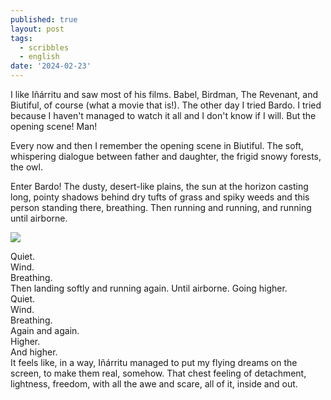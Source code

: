 ```yaml
---
published: true
layout: post
tags:
  - scribbles
  - english
date: '2024-02-23'
---
```

I like Iñárritu and saw most of his films. Babel, Birdman, The Revenant, and Biutiful, of course (what a movie that is!). The other day I tried Bardo. I tried because I haven't managed to watch it all and I don't know if I will. But the opening scene! Man! 

Every now and then I remember the opening scene in Biutiful. The soft, whispering dialogue between father and daughter, the frigid snowy forests, the owl. 

Enter Bardo! The dusty, desert-like plains, the sun at the horizon casting long, pointy shadows behind dry tufts of grass and spiky weeds and this person standing there, breathing. 
Then running and running, and running until airborne. 

![](https://lh3.googleusercontent.com/pw/ABLVV86yaxS9CIOxKufSNoG3mtmld6klZJGdfA2om_KuV6RDvSIvsZPhHtUCrl2HZMIKXXhWi3VhINzvc10ypxbgg5I3PNRUQDvwTor7bRp3iWindozyj-y0OqjT6ieDX7_q8wW-3xBdF-uRCjxBynwVj6op3cxi8FcZTV8tTlrZLdcEwL74PZCIgyIIykhsOOij9vEOr_s-XAIEnsBycuM4KEXok5yS7kgm5EOQC8m_rdHJyzM_oFJXEa-lNX_PMCR1MfTPylICp3FyUgMes6CAXUziJGAGqHaxQY2U-D3DBJKvFuFGYtq_NUJhZ-e3UNghPB1VQV2W3BBFexuZHPbFheB7GIx_HLj2-qUvyHqtF5QQ_y3Nq31zzXx1fIKgSa3ffdBbTLt2xskhsy6CTwmnxQvRqsrrlOQ-rWoa5Mm3ZDMUGBifOuGKTYv0sGgu_wNi7sHrNqlFnMBinpxH6ft-wUb4NVawuEnYvoKlvEGMdEoaxsBndswXegF6axchDKp9CIEW23xB0muaCpwBEcInk7t1Yd8qRWmwwYQsVygJmKaQozkvgrsnisHpN0kjs6HxVfq1sctvHK4uTysEo27rmcXCBtZ_TTIX9HKYoBMoKdhIIA8iSwkbtM2XRFKzubO1uBEA8sFSDvCB617gw20BWkIpXPUHalX0J_QZqY9dbjtIOjESoPu5pqcKCFW2eQ1hkzLBmOa7FYHSwpM_0bRx7jbqE-MiuArReuDDXVJ6peRj9Vc2ValyCKtzBLvxX2boGkG8m-8TtA_WRaIb1esdL-toezCLrmLbdB6U3p1jeTJFSFSBiM2aqPPozmf9oS2SgGYGmsZ7fkHkT5SgdrNGGEu201IkyGUHmclzV-bXgsMD5mWXZawMW14-hlS2PUpUMuIaqXGAew7yLYqjQ1q8FvazJ_Ww=w1504-h627-s-no-gm?authuser=0)

Quiet.  
Wind.  
Breathing.   
Then landing softly and running again. Until airborne. Going higher.  
Quiet.  
Wind.  
Breathing.  
Again and again.  
Higher.  
And higher.  
It feels like, in a way, Iñárritu managed to put my flying dreams on the screen, to make them real, somehow.  That chest feeling of detachment, lightness, freedom, with all the awe and scare, all of it, inside and out.
